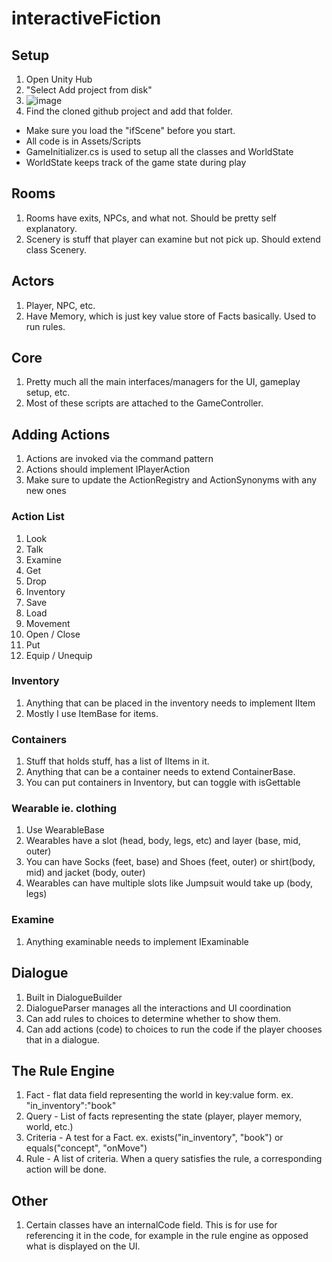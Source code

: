 # interactiveFiction

## Setup

1. Open Unity Hub
2. "Select Add project from disk"
3. ![image](https://github.com/user-attachments/assets/9416fd4a-d36b-479b-a762-22a4fda393bf)
4. Find the cloned github project and add that folder.

- Make sure you load the "ifScene" before you start.
- All code is in Assets/Scripts
- GameInitializer.cs is used to setup all the classes and WorldState
- WorldState keeps track of the game state during play

## Rooms

1. Rooms have exits, NPCs, and what not. Should be pretty self explanatory.
2. Scenery is stuff that player can examine but not pick up. Should extend class Scenery.

## Actors

1. Player, NPC, etc.
2. Have Memory, which is just key value store of Facts basically. Used to run rules.

## Core

1. Pretty much all the main interfaces/managers for the UI, gameplay setup, etc.
2. Most of these scripts are attached to the GameController.

## Adding Actions

1. Actions are invoked via the command pattern
1. Actions should implement IPlayerAction
1. Make sure to update the ActionRegistry and ActionSynonyms with any new ones

### Action List

1. Look
2. Talk
3. Examine
4. Get
5. Drop
6. Inventory
7. Save
8. Load
9. Movement
10. Open / Close
11. Put
12. Equip / Unequip

### Inventory

1. Anything that can be placed in the inventory needs to implement IItem
2. Mostly I use ItemBase for items.

### Containers

1. Stuff that holds stuff, has a list of IItems in it.
2. Anything that can be a container needs to extend ContainerBase.
3. You can put containers in Inventory, but can toggle with isGettable

### Wearable ie. clothing
1. Use WearableBase
2. Wearables have a slot (head, body, legs, etc) and layer (base, mid, outer)
3. You can have Socks (feet, base) and Shoes (feet, outer) or shirt(body, mid) and jacket (body, outer)
4. Wearables can have multiple slots like Jumpsuit would take up (body, legs)

### Examine

1. Anything examinable needs to implement IExaminable

## Dialogue

1. Built in DialogueBuilder
2. DialogueParser manages all the interactions and UI coordination
3. Can add rules to choices to determine whether to show them.
4. Can add actions (code) to choices to run the code if the player chooses that in a dialogue.

## The Rule Engine

1. Fact - flat data field representing the world in key:value form. ex. "in_inventory":"book"
2. Query - List of facts representing the state (player, player memory, world, etc.)
3. Criteria - A test for a Fact. ex. exists("in_inventory", "book") or equals("concept", "onMove")
4. Rule - A list of criteria. When a query satisfies the rule, a corresponding action will be done.

## Other

1. Certain classes have an internalCode field. This is for use for referencing it in the code, for example in the rule engine as opposed what is displayed on the UI.
